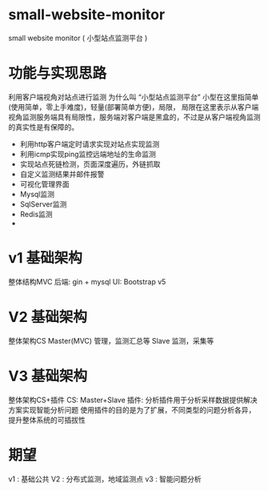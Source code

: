 # small-website-monitor
small website monitor ( 小型站点监测平台 ) 


# 功能与实现思路

利用客户端视角对站点进行监测
为什么叫 “小型站点监测平台” 小型在这里指简单(使用简单，零上手难度)，轻量(部署简单方便)，局限，
局限在这里表示从客户端视角监测服务端具有局限性，服务端对客户端是黑盒的，不过是从客户端视角监测的真实性是有保障的。

- 利用http客户端定时请求实现对站点实现监测
- 利用icmp实现ping监控远端地址的生命监测
- 实现站点死链检测，页面深度遍历，外链抓取
- 自定义监测结果并邮件报警
- 可视化管理界面
- Mysql监测
- SqlServer监测
- Redis监测
- 

# v1 基础架构
整体结构MVC
后端: gin + mysql
UI: Bootstrap v5


# V2 基础架构
整体架构CS
Master(MVC) 管理，监测汇总等
Slave 监测，采集等

# V3 基础架构
整体架构CS+插件
CS: Master+Slave
插件: 分析插件用于分析采样数据提供解决方案实现智能分析问题
使用插件的目的是为了扩展，不同类型的问题分析各异，提升整体系统的可插拔性

# 期望
v1 : 基础公共
V2 : 分布式监测，地域监测点
v3 : 智能问题分析

